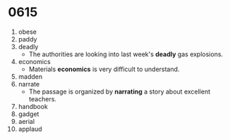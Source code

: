 # 0615

1. obese
2. paddy
3. deadly
   - The authorities are looking into last week's **deadly** gas explosions.
4. economics
   - Materials **economics** is very difficult to understand.
5. madden
6. narrate
   - The passage is organized by **narrating** a story about excellent teachers.
7. handbook
8. gadget
9. aerial
10. applaud